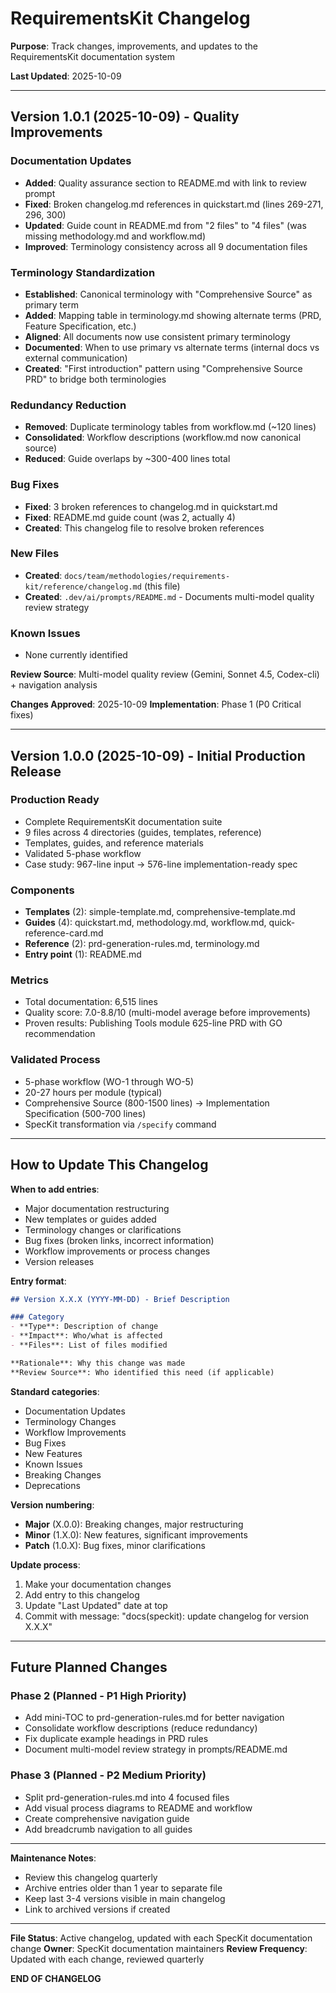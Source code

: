 # RequirementsKit Changelog

**Purpose**: Track changes, improvements, and updates to the RequirementsKit documentation system

**Last Updated**: 2025-10-09

---

## Version 1.0.1 (2025-10-09) - Quality Improvements

### Documentation Updates
- **Added**: Quality assurance section to README.md with link to review prompt
- **Fixed**: Broken changelog.md references in quickstart.md (lines 269-271, 296, 300)
- **Updated**: Guide count in README.md from "2 files" to "4 files" (was missing methodology.md and workflow.md)
- **Improved**: Terminology consistency across all 9 documentation files

### Terminology Standardization
- **Established**: Canonical terminology with "Comprehensive Source" as primary term
- **Added**: Mapping table in terminology.md showing alternate terms (PRD, Feature Specification, etc.)
- **Aligned**: All documents now use consistent primary terminology
- **Documented**: When to use primary vs alternate terms (internal docs vs external communication)
- **Created**: "First introduction" pattern using "Comprehensive Source PRD" to bridge both terminologies

### Redundancy Reduction
- **Removed**: Duplicate terminology tables from workflow.md (~120 lines)
- **Consolidated**: Workflow descriptions (workflow.md now canonical source)
- **Reduced**: Guide overlaps by ~300-400 lines total

### Bug Fixes
- **Fixed**: 3 broken references to changelog.md in quickstart.md
- **Fixed**: README.md guide count (was 2, actually 4)
- **Created**: This changelog file to resolve broken references

### New Files
- **Created**: `docs/team/methodologies/requirements-kit/reference/changelog.md` (this file)
- **Created**: `.dev/ai/prompts/README.md` - Documents multi-model quality review strategy

### Known Issues
- None currently identified

**Review Source**: Multi-model quality review (Gemini, Sonnet 4.5, Codex-cli) + navigation analysis

**Changes Approved**: 2025-10-09
**Implementation**: Phase 1 (P0 Critical fixes)

---

## Version 1.0.0 (2025-10-09) - Initial Production Release

### Production Ready
- Complete RequirementsKit documentation suite
- 9 files across 4 directories (guides, templates, reference)
- Templates, guides, and reference materials
- Validated 5-phase workflow
- Case study: 967-line input → 576-line implementation-ready spec

### Components
- **Templates** (2): simple-template.md, comprehensive-template.md
- **Guides** (4): quickstart.md, methodology.md, workflow.md, quick-reference-card.md
- **Reference** (2): prd-generation-rules.md, terminology.md
- **Entry point** (1): README.md

### Metrics
- Total documentation: 6,515 lines
- Quality score: 7.0-8.8/10 (multi-model average before improvements)
- Proven results: Publishing Tools module 625-line PRD with GO recommendation

### Validated Process
- 5-phase workflow (WO-1 through WO-5)
- 20-27 hours per module (typical)
- Comprehensive Source (800-1500 lines) → Implementation Specification (500-700 lines)
- SpecKit transformation via `/specify` command

---

## How to Update This Changelog

**When to add entries**:
- Major documentation restructuring
- New templates or guides added
- Terminology changes or clarifications
- Bug fixes (broken links, incorrect information)
- Workflow improvements or process changes
- Version releases

**Entry format**:
```markdown
## Version X.X.X (YYYY-MM-DD) - Brief Description

### Category
- **Type**: Description of change
- **Impact**: Who/what is affected
- **Files**: List of files modified

**Rationale**: Why this change was made
**Review Source**: Who identified this need (if applicable)
```

**Standard categories**:
- Documentation Updates
- Terminology Changes
- Workflow Improvements
- Bug Fixes
- New Features
- Known Issues
- Breaking Changes
- Deprecations

**Version numbering**:
- **Major** (X.0.0): Breaking changes, major restructuring
- **Minor** (1.X.0): New features, significant improvements
- **Patch** (1.0.X): Bug fixes, minor clarifications

**Update process**:
1. Make your documentation changes
2. Add entry to this changelog
3. Update "Last Updated" date at top
4. Commit with message: "docs(speckit): update changelog for version X.X.X"

---

## Future Planned Changes

### Phase 2 (Planned - P1 High Priority)
- Add mini-TOC to prd-generation-rules.md for better navigation
- Consolidate workflow descriptions (reduce redundancy)
- Fix duplicate example headings in PRD rules
- Document multi-model review strategy in prompts/README.md

### Phase 3 (Planned - P2 Medium Priority)
- Split prd-generation-rules.md into 4 focused files
- Add visual process diagrams to README and workflow
- Create comprehensive navigation guide
- Add breadcrumb navigation to all guides

---

**Maintenance Notes**:
- Review this changelog quarterly
- Archive entries older than 1 year to separate file
- Keep last 3-4 versions visible in main changelog
- Link to archived versions if created

---

**File Status**: Active changelog, updated with each SpecKit documentation change
**Owner**: SpecKit documentation maintainers
**Review Frequency**: Updated with each change, reviewed quarterly

**END OF CHANGELOG**
